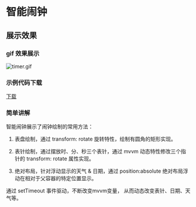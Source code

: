# 智能闹钟

## 展示效果

### gif 效果展示

![timer.gif](../_images/case2.gif)

### 示例代码下载 

[下载](https://raw.githubusercontent.com/penosext/bs_haasui/refs/heads/master/haasui_smart_clock.zip)

### 简单讲解 

智能闹钟展示了闹钟绘制的常用方法：

1. 表盘绘制，通过 transform: rotate 旋转特性，绘制有圆角的矩形实现。

2. 表针绘制，通过摆放时、分、秒三个表针，通过 mvvm 动态特性修改三个指针的 transform: rotate 属性实现。

3. 绝对布局，针对浮动显示的天气 & 日期，通过 position:absolute 绝对布局浮动在相对于父容器的特定位置显示。

通过 setTimeout 事件驱动，不断改变mvvm变量， 从而动态改变表针、日期、天气等。
